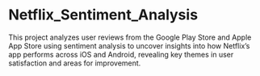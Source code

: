 # Netflix_Sentiment_Analysis
This project analyzes user reviews from the Google Play Store and Apple App Store using sentiment analysis to uncover insights into how Netflix’s app performs across iOS and Android, revealing key themes in user satisfaction and areas for improvement.

